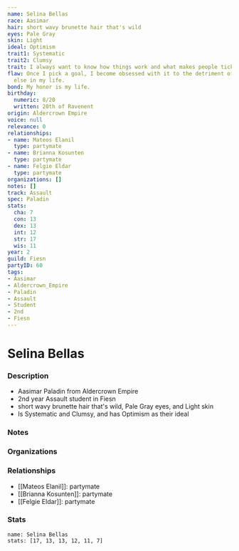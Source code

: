 ```yaml
---
name: Selina Bellas
race: Aasimar
hair: short wavy brunette hair that's wild
eyes: Pale Gray
skin: Light
ideal: Optimism
trait1: Systematic
trait2: Clumsy
trait: I always want to know how things work and what makes people tick.
flaw: Once I pick a goal, I become obsessed with it to the detriment of everything
  else in my life.
bond: My honor is my life.
birthday:
  numeric: 8/20
  written: 20th of Ravenent
origin: Aldercrown Empire
voice: null
relevance: 0
relationships:
- name: Mateos Elanil
  type: partymate
- name: Brianna Kosunten
  type: partymate
- name: Felgie Eldar
  type: partymate
organizations: []
notes: []
track: Assault
spec: Paladin
stats:
  cha: 7
  con: 13
  dex: 13
  int: 12
  str: 17
  wis: 11
year: 2
guild: Fiesn
partyID: 60
tags:
- Aasimar
- Aldercrown_Empire
- Paladin
- Assault
- Student
- 2nd
- Fiesn
---
```

# Selina Bellas
### Description
- Aasimar Paladin from Aldercrown Empire
- 2nd year Assault student in Fiesn
- short wavy brunette hair that's wild, Pale Gray eyes, and Light skin
- Is Systematic and Clumsy, and has Optimism as their ideal

### Notes

### Organizations

### Relationships
- [[Mateos Elanil]]: partymate
- [[Brianna Kosunten]]: partymate
- [[Felgie Eldar]]: partymate

### Stats
```statblock
name: Selina Bellas
stats: [17, 13, 13, 12, 11, 7]
```